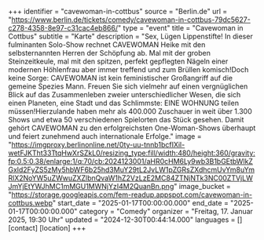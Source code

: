 +++
identifier = "cavewoman-in-cottbus"
source = "Berlin.de"
url = "https://www.berlin.de/tickets/comedy/cavewoman-in-cottbus-79dc5627-c278-4358-8e97-c31cac4eb866/"
type = "event"
title = "Cavewoman in Cottbus"
subtitle = "Karte"
description = "Sex, Lügen  Lippenstifte! In dieser fulminanten Solo-Show rechnet CAVEWOMAN Heike mit den selbsternannten Herren der Schöpfung ab. Mal mit der groben Steinzeitkeule, mal mit den spitzen, perfekt gepflegten Nägeln einer modernen Höhlenfrau aber immer treffend und zum Brüllen komisch!Doch keine Sorge: CAVEWOMAN ist kein feministischer Großangriff auf die gemeine Spezies Mann. Freuen Sie sich vielmehr auf einen vergnüglichen Blick auf das Zusammenleben zweier unterschiedlicher Wesen, die sich einen Planeten, eine Stadt und das Schlimmste: EINE WOHNUNG teilen müssen!Hierzulande haben mehr als 400.000 Zuschauer in weit über 1.300 Shows und etwa 50 verschiedenen Spielorten das Stück gesehen. Damit gehört CAVEWOMAN zu den erfolgreichsten One-Woman-Shows überhaupt und feiert zunehmend auch internationale Erfolge."
image = "https://imgproxy.berlinonline.net/0ty-uu-tnnb1bcfIXil-wetFJKTht33TtqHwXrSZkL0/resizing_type:fill/width:480/height:360/gravity:fp:0.5:0.38/enlarge:1/q:70/cb:2024123001/aHR0cHM6Ly9wb3B1bGEtbWlkZGxld2FyZS5zMy5hbWF6b25hd3MuY29tL2JvLW1pZGRsZXdhcmUvYm8uYmRlX2NoYW5uZWwuZXZlbnQvaW1hZ2VzLzE2MC84ZTNjNTk3NC00ZTVjLWJmYjEtYWJhMC1mMGU1MWNjYzI4M2QuanBn.png"
image_bucket = "https://storage.googleapis.com/fem-readup.appspot.com/cavewoman-in-cottbus.webp"
start_date = "2025-01-17T00:00:00.000"
end_date = "2025-01-17T00:00:00.000"
category = "Comedy"
organizer = "Freitag, 17. Januar 2025, 19:30 Uhr"
updated = "2024-12-30T00:44:14.000"
languages = []
[contact]
[location]
+++